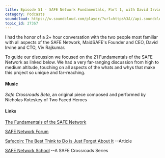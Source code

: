 ```yaml
---
title: Episode 51 - SAFE Network Fundamentals, Part 1, with David Irvine and Viv Rajkumar
category: Podcasts
soundcloud: https://w.soundcloud.com/player/?url=https%3A//api.soundcloud.com/tracks/568256928
topic_id: 27367
---
```


I had the honor of a 2+ hour conversation with the two people most familiar with all aspects of the SAFE Network, MaidSAFE's Founder and CEO, David Irvine and CTO, Viv Rajkumar.

To guide our discussion we focused on the 21 Fundamentals of the SAFE Network as linked below. We had a very far-ranging discussion from high to medium altitude, touching on all aspects of the whats and whys that make this project so unique and far-reaching.  


#### Music

*Safe Crossroads Beta*, an original piece composed and performed by Nicholas Koteskey of Two Faced Heroes

#### Links

[The Fundamentals of the SAFE Network](https://safenetforum.org/t/safe-network-fundamentals-context/25352)

[SAFE Network Forum](https://safenetforum.org)

[Safecoin: The Best Think to Do is Just Forget About It](https://safecrossroads.net/articles/safecoin-the-best-thing-to-do-is-just-forget-about-it/)  --Article

[SAFE Network School](https://safecrossroads.net/safe-network-school/) --A SAFE Crossroads Series
